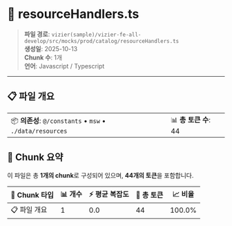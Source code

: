 # 📄 resourceHandlers.ts

> **파일 경로**: `vizier(sample)/vizier-fe-all-develop/src/mocks/prod/catalog/resourceHandlers.ts`  
> **생성일**: 2025-10-13  
> **Chunk 수**: 1개  
> **언어**: Javascript / Typescript
---


## 📋 파일 개요

| | |
|--|--|
| 📦 **의존성**: `@/constants` • `msw` • `./data/resources` | 📊 **총 토큰 수**: 44 |






## 🧩 Chunk 요약

이 파일은 총 **1개의 chunk**로 구성되어 있으며, **44개의 토큰**을 포함합니다.

| 🧩 Chunk 타입 | 📊 개수 | ⚡ 평균 복잡도 | 📝 총 토큰 | 📈 비율 |
|---------------|--------|-------------|----------|--------|
| 📋 파일 개요 | 1 | 0.0 | 44 | 100.0% |

